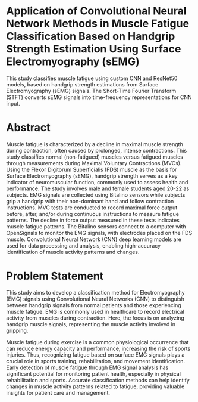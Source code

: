 # Application of Convolutional Neural Network Methods in Muscle Fatigue Classification Based on Handgrip Strength Estimation Using Surface Electromyography (sEMG)
This study classifies muscle fatigue using custom CNN and ResNet50 models, based on handgrip strength estimations from Surface Electromyography (sEMG) signals. The Short-Time Fourier Transform (STFT) converts sEMG signals into time-frequency representations for CNN input. 

# Abstract
Muscle fatigue is characterized by a decline in maximal muscle strength during contraction, often caused by prolonged, intense contractions. This study classifies normal (non-fatigued) muscles versus fatigued muscles through measurements during Maximal Voluntary Contractions (MVCs). Using the Flexor Digitorum Superficialis (FDS) muscle as the basis for Surface Electromyography (sEMG), handgrip strength serves as a key indicator of neuromuscular function, commonly used to assess health and performance. The study involves male and female students aged 20-22 as subjects. EMG signals are collected using Bitalino sensors while subjects grip a handgrip with their non-dominant hand and follow contraction instructions. MVC tests are conducted to record maximal force output before, after, and/or during continuous instructions to measure fatigue patterns. The decline in force output measured in these tests indicates muscle fatigue patterns. The Bitalino sensors connect to a computer with OpenSignals to monitor the EMG signals, with electrodes placed on the FDS muscle. Convolutional Neural Network (CNN) deep learning models are used for data processing and analysis, enabling high-accuracy identification of muscle activity patterns and changes.

# Problem Statement 
This study aims to develop a classification method for Electromyography (EMG) signals using Convolutional Neural Networks (CNN) to distinguish between handgrip signals from normal patients and those experiencing muscle fatigue. EMG is commonly used in healthcare to record electrical activity from muscles during contraction. Here, the focus is on analyzing handgrip muscle signals, representing the muscle activity involved in gripping.

Muscle fatigue during exercise is a common physiological occurrence that can reduce energy capacity and performance, increasing the risk of sports injuries. Thus, recognizing fatigue based on surface EMG signals plays a crucial role in sports training, rehabilitation, and movement identification. Early detection of muscle fatigue through EMG signal analysis has significant potential for monitoring patient health, especially in physical rehabilitation and sports. Accurate classification methods can help identify changes in muscle activity patterns related to fatigue, providing valuable insights for patient care and management.
